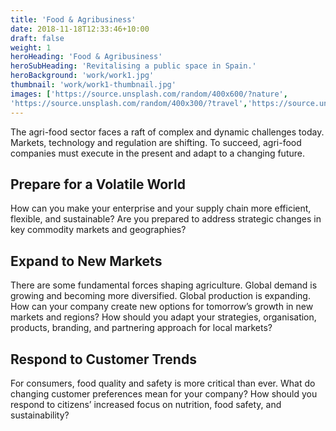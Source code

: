```yaml
---
title: 'Food & Agribusiness'
date: 2018-11-18T12:33:46+10:00
draft: false
weight: 1
heroHeading: 'Food & Agribusiness'
heroSubHeading: 'Revitalising a public space in Spain.'
heroBackground: 'work/work1.jpg'
thumbnail: 'work/work1-thumbnail.jpg'
images: ['https://source.unsplash.com/random/400x600/?nature', 
'https://source.unsplash.com/random/400x300/?travel','https://source.unsplash.com/random/400x300/?architecture','https://source.unsplash.com/random/400x600/?buildings','https://source.unsplash.com/random/400x300/?city','https://source.unsplash.com/random/400x600/?business']
---
```


The agri-food sector faces a raft of complex and dynamic challenges today. Markets, technology and regulation are shifting. To succeed, agri-food companies must execute in the present and adapt to a changing future.
 
## Prepare for a Volatile World

How can you make your enterprise and your supply chain more efficient, flexible, and sustainable? Are you prepared to address strategic changes in key commodity markets and geographies?

## Expand to New Markets

There are some fundamental forces shaping agriculture. Global demand is growing and becoming more diversified. Global production is expanding. How can your company create new options for tomorrow’s growth in new markets and regions? How should you adapt your strategies, organisation, products, branding, and partnering approach for local markets?

## Respond to Customer Trends

For consumers, food quality and safety is more critical than ever. What do changing customer preferences mean for your company? How should you respond to citizens’ increased focus on nutrition, food safety, and sustainability?
